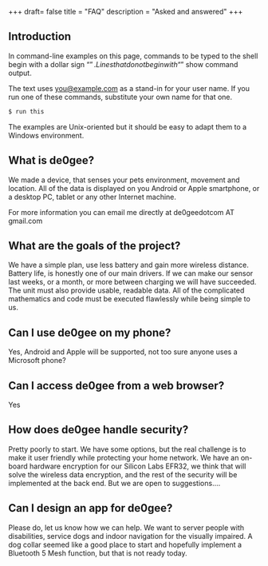 +++
draft= false
title = "FAQ"
description = "Asked and answered"
+++

## Introduction 

In command-line examples on this page, commands to be typed to the shell begin with a dollar sign “$”. Lines that do not begin with “$” show command output.

The text uses you@example.com as a stand-in for your user name. If you run one of these commands, substitute your own name for that one.

```bash
$ run this
```

The examples are Unix-oriented but it should be easy to adapt them to a Windows environment.


## What is de0gee?
We made a device, that senses your pets environment, movement and location. All of the data is displayed on you Android or Apple smartphone, or a desktop PC, tablet or any other Internet machine.

For more information you can email me directly at de0geedotcom AT gmail.com



## What are the goals of the project?
We have a simple plan, use less battery and gain more wireless distance. Battery life, is honestly one of our main drivers. If we can make our sensor last weeks, or a month, or more between charging we will have succeeded. The unit must also provide usable, readable data. All of the complicated mathematics and code must be executed flawlessly while being simple to us.


## Can I use de0gee on my phone?
Yes, Android and Apple will be supported, not too sure anyone uses a Microsoft phone?


## Can I access de0gee from a web browser?
Yes


## How does de0gee handle security?
Pretty poorly to start. We have some options, but the real challenge is to make it user friendly while protecting your home network. We have an on-board hardware encryption for our Silicon Labs EFR32, we think that will solve the wireless data encryption, and the rest of the security will be implemented at the back end. But we are open to suggestions....


## Can I design an app for de0gee?
Please do, let us know how we can help. We want to server people with disabilities, service dogs and indoor navigation for the visually impaired. A dog collar seemed like a good place to start and hopefully implement a Bluetooth 5 Mesh function, but that is not ready today.
